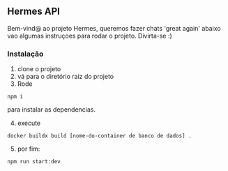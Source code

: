 ## Hermes API

Bem-vind@ ao projeto Hermes, queremos fazer chats 'great again'
abaixo vao algumas instruçoes para rodar o projeto. Divirta-se :)

### Instalação
1. clone o projeto
2. vá para o diretório raiz do projeto
3. Rode
```
npm i
```
para instalar as dependencias.

4. execute
```
docker buildx build [nome-do-container de banco de dados] .
```

5. por fim:
``` 
npm run start:dev
``` 

